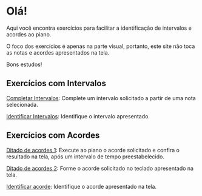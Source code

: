 # Olá!

Aqui você encontra exercícios para facilitar a identificação de intervalos e acordes ao piano.

O foco dos exercícios é apenas na parte visual, portanto, este site não toca as notas e acordes apresentados na tela.

Bons estudos!

## Exercícios com Intervalos

[Completar Intervalos](/PianoVisual/intervaloOpcoes.html?acao=completar): Complete um intervalo solicitado a partir de uma nota selecionada.

[Identificar Intervalos](/PianoVisual/intervaloOpcoes.html?acao=identificar): Identifique o intervalo apresentado.

## Exercícios com Acordes

[Ditado de acordes 1](/PianoVisual/acordeOpcoes.html?acao=ditado1): Execute ao piano o acorde solicitado e confira o resultado na tela, após um intervalo de tempo preestabelecido.

[Ditado de acordes 2](/PianoVisual/acordeOpcoes.html?acao=ditado2): Forme o acorde solicitado no teclado apresentado na tela.

[Identificar acorde](/PianoVisual/acordeOpcoes.html?acao=identificar): Identifique o acorde apresentado na tela.
